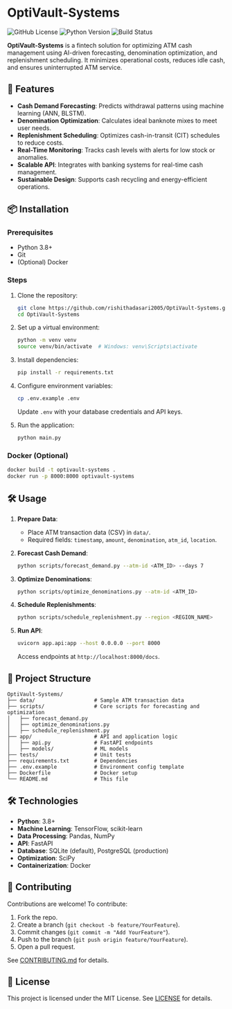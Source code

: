 # OptiVault-Systems

![GitHub License](https://img.shields.io/github/license/rishithadasari2005/OptiVault-Systems)
![Python Version](https://img.shields.io/badge/python-3.8%2B-blue)
![Build Status](https://img.shields.io/badge/build-passing-brightgreen)

**OptiVault-Systems** is a fintech solution for optimizing ATM cash management using AI-driven forecasting, denomination optimization, and replenishment scheduling. It minimizes operational costs, reduces idle cash, and ensures uninterrupted ATM service.

## 🚀 Features
- **Cash Demand Forecasting**: Predicts withdrawal patterns using machine learning (ANN, BLSTM).
- **Denomination Optimization**: Calculates ideal banknote mixes to meet user needs.
- **Replenishment Scheduling**: Optimizes cash-in-transit (CIT) schedules to reduce costs.
- **Real-Time Monitoring**: Tracks cash levels with alerts for low stock or anomalies.
- **Scalable API**: Integrates with banking systems for real-time cash management.
- **Sustainable Design**: Supports cash recycling and energy-efficient operations.

## 📦 Installation

### Prerequisites
- Python 3.8+
- Git
- (Optional) Docker

### Steps
1. Clone the repository:
   ```bash
   git clone https://github.com/rishithadasari2005/OptiVault-Systems.git
   cd OptiVault-Systems
   ```

2. Set up a virtual environment:
   ```bash
   python -m venv venv
   source venv/bin/activate  # Windows: venv\Scripts\activate
   ```

3. Install dependencies:
   ```bash
   pip install -r requirements.txt
   ```

4. Configure environment variables:
   ```bash
   cp .env.example .env
   ```
   Update `.env` with your database credentials and API keys.

5. Run the application:
   ```bash
   python main.py
   ```

### Docker (Optional)
```bash
docker build -t optivault-systems .
docker run -p 8000:8000 optivault-systems
```

## 🛠️ Usage

1. **Prepare Data**:
   - Place ATM transaction data (CSV) in `data/`.
   - Required fields: `timestamp`, `amount`, `denomination`, `atm_id`, `location`.

2. **Forecast Cash Demand**:
   ```bash
   python scripts/forecast_demand.py --atm-id <ATM_ID> --days 7
   ```

3. **Optimize Denominations**:
   ```bash
   python scripts/optimize_denominations.py --atm-id <ATM_ID>
   ```

4. **Schedule Replenishments**:
   ```bash
   python scripts/schedule_replenishment.py --region <REGION_NAME>
   ```

5. **Run API**:
   ```bash
   uvicorn app.api:app --host 0.0.0.0 --port 8000
   ```
   Access endpoints at `http://localhost:8000/docs`.

## 📂 Project Structure
```
OptiVault-Systems/
├── data/                   # Sample ATM transaction data
├── scripts/                # Core scripts for forecasting and optimization
│   ├── forecast_demand.py
│   ├── optimize_denominations.py
│   ├── schedule_replenishment.py
├── app/                    # API and application logic
│   ├── api.py              # FastAPI endpoints
│   ├── models/             # ML models
├── tests/                  # Unit tests
├── requirements.txt        # Dependencies
├── .env.example            # Environment config template
├── Dockerfile              # Docker setup
└── README.md               # This file
```

## 🛠 Technologies
- **Python**: 3.8+
- **Machine Learning**: TensorFlow, scikit-learn
- **Data Processing**: Pandas, NumPy
- **API**: FastAPI
- **Database**: SQLite (default), PostgreSQL (production)
- **Optimization**: SciPy
- **Containerization**: Docker

## 🤝 Contributing
Contributions are welcome! To contribute:
1. Fork the repo.
2. Create a branch (`git checkout -b feature/YourFeature`).
3. Commit changes (`git commit -m "Add YourFeature"`).
4. Push to the branch (`git push origin feature/YourFeature`).
5. Open a pull request.

See [CONTRIBUTING.md](CONTRIBUTING.md) for details.

## 📄 License
This project is licensed under the MIT License. See [LICENSE](LICENSE) for details.

